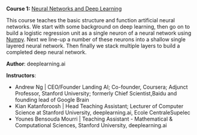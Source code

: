 **Course 1:** [Neural Networks and Deep Learning](https://www.coursera.org/learn/neural-networks-deep-learning)

This course teaches the basic structure and function artificial neural networks. 
We start with some background on deep learning, then go on to build a logistic regression unit as a single neuron of a neural network using [Numpy]().
Next we line-up a number of these neurons into a shallow single layered neural network. 
Then finally we stack multiple layers to build a completed deep neural network.

__Author__: deeplearning.ai

__Instructors__: 
- Andrew Ng | CEO/Founder Landing AI; Co-founder, Coursera; Adjunct Professor, Stanford University; formerly Chief Scientist,Baidu and founding lead of Google Brain
- Kian Katanforoosh | Head Teaching Assistant; Lecturer of Computer Science at Stanford University, deeplearning.ai, Ecole CentraleSupelec
- Younes Bensouda Mourri | Teaching Assistant - Mathematical & Computational Sciences, Stanford University, deeplearning.ai
